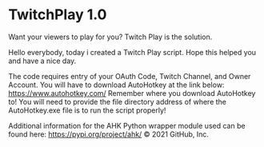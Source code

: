 # TwitchPlay 1.0
Want your viewers to play for you? Twitch Play is the solution.

Hello everybody, today i created a Twitch Play script.
Hope this helped you and have a nice day.

The code requires entry of your OAuth Code, Twitch Channel, and Owner Account.
You will have to download AutoHotkey at the link below: https://www.autohotkey.com/
Remember where you download AutoHotkey to!
You will need to provide the file directory address of where the AutoHotkey.exe file is to run the script properly!

Additional information for the AHK Python wrapper module used can be found here: https://pypi.org/project/ahk/ © 2021 GitHub, Inc.
